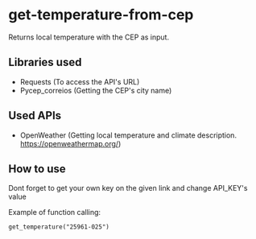 # get-temperature-from-cep
Returns local temperature with the CEP as input.

## Libraries used
- Requests (To access the API's URL)
- Pycep_correios (Getting the CEP's city name)

## Used APIs
- OpenWeather (Getting local temperature and climate description. https://openweathermap.org/)

## How to use

Dont forget to get your own key on the given link and change API_KEY's value

Example of function calling:
```
get_temperature("25961-025")
```

